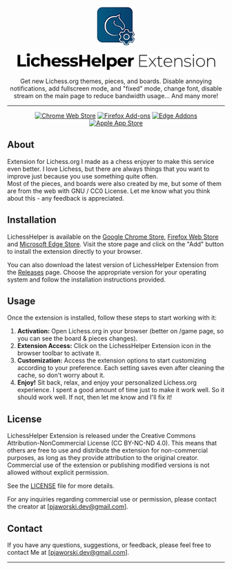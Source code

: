 <p align="center">
  <img src="https://raw.githubusercontent.com/chesshelper/lichesshelper/6bbec98b0c8225fdad5e0479724bb7bc45784b49/chrome/assets/img/logo.svg" width="90" height="90"/>
</p>

<p align="center">
  <img src="https://raw.githubusercontent.com/chesshelper/lichesshelper/384a29fa2ff627e7f90a33ea5147982747ea07a6/chrome/assets/img/text.svg" width="460px" height="auto"/>
</p>

<p align="center">
Get new Lichess.org themes, pieces, and boards. Disable annoying notifications, add fullscreen mode, and "fixed" mode, change font, disable stream on the main page to reduce bandwidth usage... And many more!
</p>

***

<p align="center"><a rel="noreferrer noopener" href="https://chromewebstore.google.com/detail/lichess-pro-better-liches/jmbbkjpjhchfelfflgainekgdmoddgcg"><img alt="Chrome Web Store" src="https://img.shields.io/badge/Chrome-141e24.svg?&style=for-the-badge&logo=google-chrome&logoColor=white"></a>  <a rel="noreferrer noopener" href="https://addons.mozilla.org/en-US/firefox/addon/lichesshelper/"><img alt="Firefox Add-ons" src="https://img.shields.io/badge/Firefox-141e24.svg?&style=for-the-badge&logo=firefox-browser&logoColor=white"></a>  <a rel="noreferrer noopener" href="https://microsoftedge.microsoft.com/addons/detail/lichess-pro-better-liche/njfemkdghgeadflbncpafnbfhgapkkjm?hl=en-GB"><img alt="Edge Addons" src="https://img.shields.io/badge/Edge-141e24.svg?&style=for-the-badge&logo=microsoft-edge&logoColor=white"></a>  <a href="#soon" title="Soon" rel="noreferrer noopener"><img height="28" alt="Apple App Store" src="https://img.shields.io/badge/Safari-141e24.svg?&style=for-the-badge&logo=microsoft-edge&logoColor=white"></a>



## About

Extension for Lichess.org I made as a chess enjoyer to make this service even better. 
I love Lichess, but there are always things that you want to improve just because you use something quite often. <br> Most of the pieces, and boards were also created by me, but some of them are from the web with GNU / CC0 License. Let me know what you think about this - any feedback is appreciated.


## Installation

LichessHelper is available on the [Google Chrome Store](https://chromewebstore.google.com/detail/lichess-pro-better-liches/jmbbkjpjhchfelfflgainekgdmoddgcg), [Firefox Web Store](https://addons.mozilla.org/en-US/firefox/addon/lichesshelper/) and [Microsoft Edge Store](https://microsoftedge.microsoft.com/addons/detail/lichess-pro-better-liche/njfemkdghgeadflbncpafnbfhgapkkjm?hl=en-GB). Visit the store page and click on the "Add" button to install the extension directly to your browser.

You can also download the latest version of LichessHelper Extension from the [Releases](https://github.com/chesshelper/chesshelper/releases) page. Choose the appropriate version for your operating system and follow the installation instructions provided.

## Usage

Once the extension is installed, follow these steps to start working with it:

1. **Activation:** Open Lichess.org in your browser (better on /game page, so you can see the board & pieces changes).
2. **Extension Access:** Click on the LichessHelper Extension icon in the browser toolbar to activate it.
3. **Customization:** Access the extension options to start customizing according to your preference. Each setting saves even after cleaning the cache, so don't worry about it.
4. **Enjoy!** Sit back, relax, and enjoy your personalized Lichess.org experience. I spent a good amount of time just to make it work well. So it should work well. If not, then let me know and I'll fix it!

## License

LichessHelper Extension is released under the Creative Commons Attribution-NonCommercial License (CC BY-NC-ND 4.0). This means that others are free to use and distribute the extension for non-commercial purposes, as long as they provide attribution to the original creator. Commercial use of the extension or publishing modified versions is not allowed without explicit permission.

See the [LICENSE](https://github.com/chesshelper/chesshelper/blob/main/LICENSE.md) file for more details.

For any inquiries regarding commercial use or permission, please contact the creator at [pjaworski.dev@gmail.com].

## Contact

If you have any questions, suggestions, or feedback, please feel free to contact Me at [pjaworski.dev@gmail.com].

---
